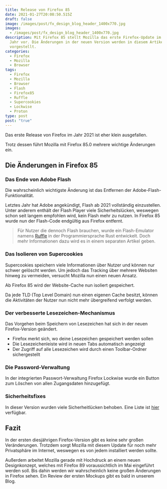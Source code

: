```yaml
---
title: Release von Firefox 85
date: 2021-01-27T20:08:50.515Z
draft: false
image: /images/post/fx_design_blog_header_1400x770.jpg
images:
  - /images/post/fx_design_blog_header_1400x770.jpg
description: Mit Firefox 85 stellt Mozilla das erste Firefox-Update im neuen
  Jahr vor. Die Änderungen in der neuen Version werden in diesem Artikel
  vorgestellt.
categories:
  - Firefox
  - Mozilla
  - Browser
tags:
  - Firefox
  - Mozilla
  - Browser
  - Flash
  - Firefox85
  - Ruffle
  - Supercookies
  - Lockwise
  - Proton
type: post
post: "true"
---
```

Das erste Release von Firefox im Jahr 2021 ist eher klein ausgefallen.

Trotz dessen führt Mozilla mit Firefox 85.0 mehrere wichtige Änderungen ein.

## Die Änderungen in Firefox 85

### Das Ende von Adobe Flash

Die wahrscheinlich wichtigste Änderung ist das Entfernen der Adobe-Flash-Funktionalität.

Letztes Jahr hat Adobe angekündigt, Flash ab 2021 vollständig einzustellen. Unter anderem enthält der Flash Player viele Sicherheitslücken, weswegen schon seit langem empfohlen wird, kein Flash mehr zu nutzen. In Firefox 85 wurde nun der Flash-Code endgültig aus Firefox entfernt.

> Für Nutzer die dennoch Flash brauchen, wurde ein Flash-Emulator namens [Ruffle](https://ruffle.rs/) in der Programmiersprache Rust entwickelt. Doch mehr Informationen dazu wird es in einem separaten Artikel geben.

### Das Isolieren von Supercookies

Supercookies speichern viele Informationen über Nutzer und können nur schwer gelöscht werden. Um jedoch das Tracking über mehrere Websiten hinweg zu vermeiden, versucht Mozilla nun einen neuen Ansatz.

Ab Firefox 85 wird der Website-Cache nun isoliert gespeichert.

Da jede TLD (Top Level Domain) nun einen eigenen Cache besitzt, können die Aktivitäten der Nutzer nun nicht mehr übergreifend verfolgt werden.

### Der verbesserte Lesezeichen-Mechanismus

Das Vorgehen beim Speichern von Lesezeichen hat sich in der neuen Firefox-Version geändert.

* Firefox merkt sich, wo deine Lesezeichen gespeichert werden sollen
* Die Lesezeichenleiste wird in neuen Tabs automatisch angezeigt
* Der Zugriff auf alle Lesezeichen wird durch einen Toolbar-Ordner sichergestellt

### Die Password-Verwaltung

In der integrierten Passwort-Verwaltung Firefox Lockwise wurde ein Button zum Löschen von allen Zugangsdaten hinzugefügt.

### Sicherheitsfixes

In dieser Version wurden viele Sicherheitlücken behoben. Eine Liste ist [hier](https://www.mozilla.org/en-US/security/advisories/mfsa2021-03/) verfügbar.

## Fazit

In der ersten diesjährigen Firefox-Version gibt es keine sehr großen Veränderungen. Trotzdem sorgt Mozilla mit diesem Update für noch mehr Privatsphäre im Internet, weswegen es von jedem installiert werden sollte.

Außerdem arbeitet Mozilla gerade mit Hochdruck an einem neuen Designkonzept, welches mit Firefox 89 voraussichtlich im Mai eingeführt werden soll. Bis dahin werden wir wahrscheinlich keine großen Änderungen in Firefox sehen. Ein Review der ersten Mockups gibt es bald in unserem Blog.
